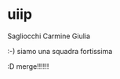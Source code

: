 # uiip

Sagliocchi
Carmine
Giulia





















:-) siamo una squadra fortissima




















































































































































































































































































































































































:D merge!!!!!!


